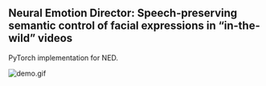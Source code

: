 ## Neural Emotion Director: Speech-preserving semantic control of facial expressions in “in-the-wild” videos

PyTorch implementation for NED.

![demo.gif](demo.gif=250x250)
